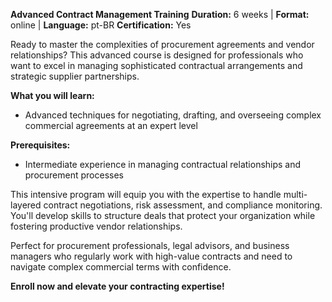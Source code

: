 **Advanced Contract Management Training**
**Duration:** 6 weeks | **Format:** online | **Language:** pt-BR
**Certification:** Yes

Ready to master the complexities of procurement agreements and vendor relationships? This advanced course is designed for professionals who want to excel in managing sophisticated contractual arrangements and strategic supplier partnerships.

**What you will learn:**
- Advanced techniques for negotiating, drafting, and overseeing complex commercial agreements at an expert level

**Prerequisites:**
- Intermediate experience in managing contractual relationships and procurement processes

This intensive program will equip you with the expertise to handle multi-layered contract negotiations, risk assessment, and compliance monitoring. You'll develop skills to structure deals that protect your organization while fostering productive vendor relationships.

Perfect for procurement professionals, legal advisors, and business managers who regularly work with high-value contracts and need to navigate complex commercial terms with confidence.

**Enroll now and elevate your contracting expertise!**